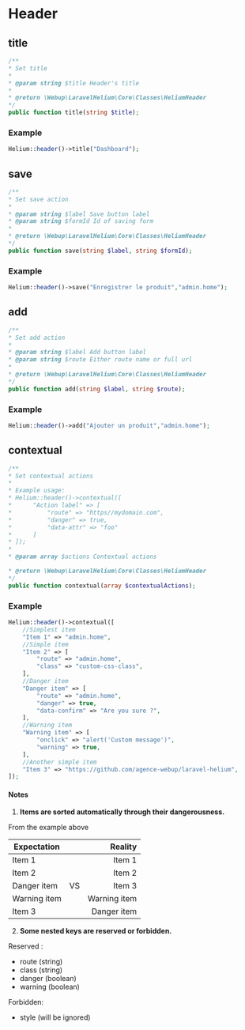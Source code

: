 # Header

## title
```php
/**
* Set title
*
* @param string $title Header's title
*
* @return \Webup\LaravelHelium\Core\Classes\HeliumHeader
*/
public function title(string $title);
```
### Example
```php
Helium::header()->title("Dashboard");
```



## save
```php
/**
* Set save action
*
* @param string $label Save button label
* @param string $formId Id of saving form
*
* @return \Webup\LaravelHelium\Core\Classes\HeliumHeader
*/
public function save(string $label, string $formId);
```
### Example
```php
Helium::header()->save("Enregistrer le produit","admin.home");
```



## add
```php
/**
* Set add action
*
* @param string $label Add button label
* @param string $route Either route name or full url
*
* @return \Webup\LaravelHelium\Core\Classes\HeliumHeader
*/
public function add(string $label, string $route);
```
### Example
```php
Helium::header()->add("Ajouter un produit","admin.home");
```



## contextual
```php
/**
* Set contextual actions
*
* Example usage:
* Helium::header()->contextual([
*      "Action label" => [
*          "route" => "https//mydomain.com",
*          "danger" => true,
*          "data-attr" => "foo"
*      ]
* ]);
*
* @param array $actions Contextual actions

* @return \Webup\LaravelHelium\Core\Classes\HeliumHeader
*/
public function contextual(array $contextualActions);
```

### Example
```php
Helium::header()->contextual([
    //Simplest item
    "Item 1" => "admin.home",
    //Simple item
    "Item 2" => [
        "route" => "admin.home",
        "class" => "custom-css-class",
    ],
    //Danger item
    "Danger item" => [
        "route" => "admin.home",
        "danger" => true,
        "data-confirm" => "Are you sure ?",
    ],
    //Warning item
    "Warning item" => [
        "onclick" => "alert('Custom message')",
        "warning" => true,
    ],
    //Another simple item
    "Item 3" => "https://github.com/agence-webup/laravel-helium",
]);
```
#### Notes

1) **Items are sorted automatically through their dangerousness.**

From the example above

| Expectation   |               |  Reality     |
| ------------- |:-------------:| ------------:|
| Item 1        |               | Item 1       |
| Item 2        |               | Item 2       |
| Danger item   |       VS      | Item 3       |
| Warning item  |               | Warning item |
| Item 3        |               | Danger item  |


2) **Some nested keys are reserved or forbidden.**

Reserved : 
- route (string)
- class (string)
- danger (boolean)
- warning (boolean)

Forbidden:
- style (will be ignored)

